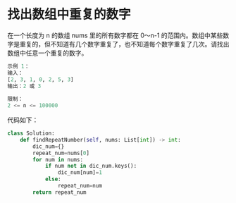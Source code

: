 
# 找出数组中重复的数字

在一个长度为 n 的数组 nums 里的所有数字都在 0～n-1 的范围内。数组中某些数字是重复的，但不知道有几个数字重复了，也不知道每个数字重复了几次。请找出数组中任意一个重复的数字。

```python
示例 1：
输入：
[2, 3, 1, 0, 2, 5, 3]
输出：2 或 3 
 
限制：
2 <= n <= 100000
```

代码如下：

```python
class Solution:
    def findRepeatNumber(self, nums: List[int]) -> int:
        dic_num={}
        repeat_num=nums[0]
        for num in nums:
            if num not in dic_num.keys():
                dic_num[num]=1
            else:
                repeat_num=num
        return repeat_num
```
